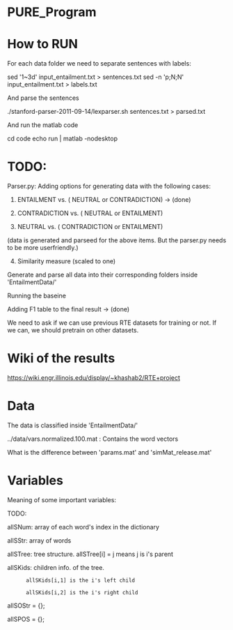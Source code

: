 PURE_Program
============


How to RUN
============

For each data folder we need to separate sentences with labels: 

sed '1~3d' input_entailment.txt > sentences.txt
sed -n 'p;N;N' input_entailment.txt > labels.txt

And parse the sentences 

./stanford-parser-2011-09-14/lexparser.sh sentences.txt > parsed.txt

And run the matlab code 

cd code
echo run | matlab -nodesktop


TODO: 
============

Parser.py: Adding options for generating data with the following cases: 

1) ENTAILMENT  vs. ( NEUTRAL or CONTRADICTION) -> (done) 

2) CONTRADICTION  vs. ( NEUTRAL or ENTAILMENT) 

3) NEUTRAL  vs. ( CONTRADICTION or ENTAILMENT) 

(data is generated and parseed for the above items. But the parser.py needs to be more userfriendly.)

4) Similarity measure (scaled to one)

Generate and parse all data into their corresponding folders inside 'EntailmentData/'

Running the baseine 

Adding F1 table to the final result -> (done)

We need to ask if we can use previous RTE datasets for training or not. If we can, we should pretrain on other datasets. 


Wiki of the results
===========
https://wiki.engr.illinois.edu/display/~khashab2/RTE+project

Data
============
The data is classified inside 'EntailmentData/'

../data/vars.normalized.100.mat : Contains the word vectors 


What is the difference between 'params.mat' and 'simMat_release.mat'


Variables 
============
Meaning of some important variables: 


TODO: 


allSNum: array of each word's index in the dictionary

allSStr: array of words

allSTree: tree structure. allSTree[i] = j means j is i's parent

allSKids: children info. of the tree.

          allSKids[i,1] is the i's left child

          allSKids[i,2] is the i's right child

allSOStr = {};

allSPOS = {};


